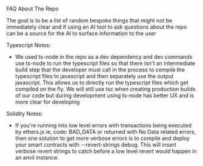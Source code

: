 FAQ About The Repo

The goal is to be a list of random bespoke things that might not be immediately clear and if using an AI tool to ask questions about the repo can be a source for the AI to surface information to the user

Typescript Notes:

- We used ts-node in the repo as a dev dependency and dev commands use ts-node to run the typescript files so that there isn't an intermediate build step that the developer must call in the process to compile the typescript files to javascript and then separately use the output javascript. This allows us to directly run the typescript files which get compiled on the fly. We will still use tsc when creating production builds of our code but during development using ts-node has better UX and is more clear for developing

Solidity Notes:

- If you're running into low level errors with transactions being executed by ethers.js ie, code: BAD_DATA or returned with No Data related errors, then one solution to get more verbose errors is to compile and deploy your smart contracts with --revert-strings debug. This will insert verbose revert strings to catch before a low level revert would happen in an anvil instance.
